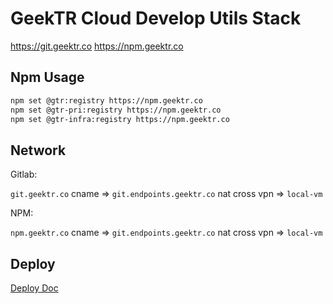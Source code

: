 # GeekTR Cloud Develop Utils Stack

https://git.geektr.co
https://npm.geektr.co

## Npm Usage

```bash
npm set @gtr:registry https://npm.geektr.co
npm set @gtr-pri:registry https://npm.geektr.co
npm set @gtr-infra:registry https://npm.geektr.co
```

## Network

Gitlab:

`git.geektr.co` cname => `git.endpoints.geektr.co` nat cross vpn => `local-vm`

NPM:

`npm.geektr.co` cname => `git.endpoints.geektr.co` nat cross vpn => `local-vm`

## Deploy

[Deploy Doc](./deploy.md)
